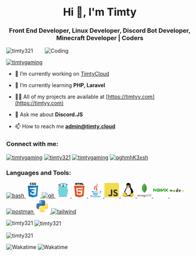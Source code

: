 <h1 align="center">Hi 👋, I'm Timty</h1>
<h3 align="center">Front End Developer, Linux Developer, Discord Bot Developer, Minecraft Developer | Coders</h3>
<img align="right" alt="Coding" width="400" src="https://media.discordapp.net/attachments/1142049104357249154/1157454791245561887/image-removebg-preview_1.png?ex=6518ab46&is=651759c6&hm=297fa1c0030966304f257723be3a63ed5bcf907be3561151e88bf3a3513884c6&=&width=634&height=476">

<p align="left"> <img src="https://komarev.com/ghpvc/?username=timty321&label=Profile%20views&color=0e75b6&style=flat" alt="timty321" /> </p>

<p align="left"> <a href="https://twitter.com/timtygaming" target="blank"><img src="https://img.shields.io/twitter/follow/timtygaming?logo=twitter&style=for-the-badge" alt="timtygaming" /></a> </p>

- 🔭 I’m currently working on [TimtyCloud](https://panel.timty.cloud/)

- 🌱 I’m currently learning **PHP, Laravel**

- 👨‍💻 All of my projects are available at [https://timtyy.com](https://timtyy.com)

- 💬 Ask me about **Discord.JS**

- 📫 How to reach me **admin@timty.cloud**

<h3 align="left">Connect with me:</h3>
<p align="left">
<a href="https://twitter.com/timtygaming" target="blank"><img align="center" src="https://raw.githubusercontent.com/rahuldkjain/github-profile-readme-generator/master/src/images/icons/Social/twitter.svg" alt="timtygaming" height="30" width="40" /></a>
<a href="https://instagram.com/timty321" target="blank"><img align="center" src="https://raw.githubusercontent.com/rahuldkjain/github-profile-readme-generator/master/src/images/icons/Social/instagram.svg" alt="timty321" height="30" width="40" /></a>
<a href="https://www.youtube.com/c/timtygaming" target="blank"><img align="center" src="https://raw.githubusercontent.com/rahuldkjain/github-profile-readme-generator/master/src/images/icons/Social/youtube.svg" alt="timtygaming" height="30" width="40" /></a>
<a href="https://discord.gg/qghmhK3xsh" target="blank"><img align="center" src="https://raw.githubusercontent.com/rahuldkjain/github-profile-readme-generator/master/src/images/icons/Social/discord.svg" alt="qghmhK3xsh" height="30" width="40" /></a>
</p>

<h3 align="left">Languages and Tools:</h3>
<p align="left"> <a href="https://www.gnu.org/software/bash/" target="_blank" rel="noreferrer"> <img src="https://www.vectorlogo.zone/logos/gnu_bash/gnu_bash-icon.svg" alt="bash" width="40" height="40"/> </a> <a href="https://www.w3schools.com/css/" target="_blank" rel="noreferrer"> <img src="https://raw.githubusercontent.com/devicons/devicon/master/icons/css3/css3-original-wordmark.svg" alt="css3" width="40" height="40"/> </a> <a href="https://git-scm.com/" target="_blank" rel="noreferrer"> <img src="https://www.vectorlogo.zone/logos/git-scm/git-scm-icon.svg" alt="git" width="40" height="40"/> </a> <a href="https://golang.org" target="_blank" rel="noreferrer"> <img src="https://raw.githubusercontent.com/devicons/devicon/master/icons/go/go-original.svg" alt="go" width="40" height="40"/> </a> <a href="https://www.w3.org/html/" target="_blank" rel="noreferrer"> <img src="https://raw.githubusercontent.com/devicons/devicon/master/icons/html5/html5-original-wordmark.svg" alt="html5" width="40" height="40"/> </a> <a href="https://www.java.com" target="_blank" rel="noreferrer"> <img src="https://raw.githubusercontent.com/devicons/devicon/master/icons/java/java-original.svg" alt="java" width="40" height="40"/> </a> <a href="https://developer.mozilla.org/en-US/docs/Web/JavaScript" target="_blank" rel="noreferrer"> <img src="https://raw.githubusercontent.com/devicons/devicon/master/icons/javascript/javascript-original.svg" alt="javascript" width="40" height="40"/> </a> <a href="https://www.linux.org/" target="_blank" rel="noreferrer"> <img src="https://raw.githubusercontent.com/devicons/devicon/master/icons/linux/linux-original.svg" alt="linux" width="40" height="40"/> </a> <a href="https://www.mongodb.com/" target="_blank" rel="noreferrer"> <img src="https://raw.githubusercontent.com/devicons/devicon/master/icons/mongodb/mongodb-original-wordmark.svg" alt="mongodb" width="40" height="40"/> </a> <a href="https://www.nginx.com" target="_blank" rel="noreferrer"> <img src="https://raw.githubusercontent.com/devicons/devicon/master/icons/nginx/nginx-original.svg" alt="nginx" width="40" height="40"/> </a> <a href="https://nodejs.org" target="_blank" rel="noreferrer"> <img src="https://raw.githubusercontent.com/devicons/devicon/master/icons/nodejs/nodejs-original-wordmark.svg" alt="nodejs" width="40" height="40"/> </a> <a href="https://postman.com" target="_blank" rel="noreferrer"> <img src="https://www.vectorlogo.zone/logos/getpostman/getpostman-icon.svg" alt="postman" width="40" height="40"/> </a> <a href="https://www.python.org" target="_blank" rel="noreferrer"> <img src="https://raw.githubusercontent.com/devicons/devicon/master/icons/python/python-original.svg" alt="python" width="40" height="40"/> </a> <a href="https://tailwindcss.com/" target="_blank" rel="noreferrer"> <img src="https://www.vectorlogo.zone/logos/tailwindcss/tailwindcss-icon.svg" alt="tailwind" width="40" height="40"/> </a> </p>

<p><img align="left" src="https://github-readme-stats.vercel.app/api/top-langs?username=timty321&show_icons=true&locale=en&layout=compact" alt="timty321" /></p>

<p>&nbsp;<img align="center" src="https://github-readme-stats.vercel.app/api?username=timty321&show_icons=true&locale=en" alt="timty321" /></p>

<p><img align="center" src="https://github-readme-streak-stats.herokuapp.com/?user=timty321&" alt="timty321" /></p>

![Wakatime](https://wakatime.com/share/@706bf4ad-2789-4b6e-a46d-cb9bada2049b/5b232beb-39e0-4c7d-b4d9-791777657bba.svg)
![Wakatime](https://wakatime.com/share/@706bf4ad-2789-4b6e-a46d-cb9bada2049b/0aa101be-f41c-4b67-8418-225f6dce0456.svg)
